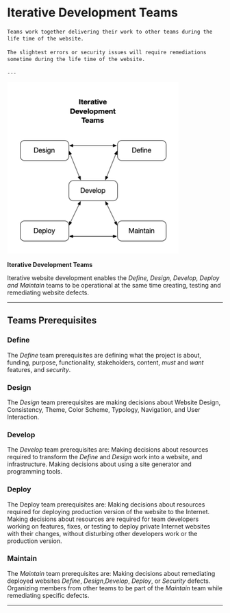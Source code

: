 # Iterative Development Teams

```admonish info
Teams work together delivering their work to other teams during the life time of the website.

The slightest errors or security issues will require remediations sometime during the life time of the website.

---

```

<img src="iterativedev.png" height=400 width=400 />

**Iterative Development Teams**

Iterative website development enables the _Define, Design, Develop, Deploy and Maintain_ teams to be operational at the same time creating, testing and remediating website defects.

---

## Teams Prerequisites

### Define

The *Define* team prerequisites are defining what the project is about, funding, purpose, functionality, stakeholders, content, *must* and *want* features, and *security*.

### Design

The *Design* team prerequisites are making decisions about Website Design, Consistency, Theme, Color Scheme, Typology, Navigation, and User Interaction.

### Develop

The *Develop* team prerequisites are:
Making decisions about resources required to transform the *Define* and *Design* work into a website, and infrastructure. 
Making decisions about using a site generator and programming tools.

### Deploy

The Deploy team prerequisites are: 
Making decisions about resources required for deploying production version of the website to the Internet.
Making decisions about resources are required for team developers working on features, fixes, or testing to deploy private Internet websites with their changes, without disturbing other developers work or the production version.

### Maintain

The *Maintain* team prerequisites are: 
Making decisions about remediating deployed websites *Define*, *Design*,*Develop*, *Deploy*, or *Security* defects.
Organizing members from other teams to be part of the *Maintain* team while remediating specific defects.

---
